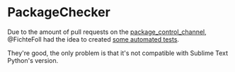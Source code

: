 # PackageChecker

Due to the amount of pull requests on the [package_control_channel](https://github.com/wbond/package_control_channel), @FichteFoll had the idea to created [some automated tests](https://github.com/packagecontrol/package_reviewer).

They're good, the only problem is that it's not compatible with Sublime Text Python's version.

